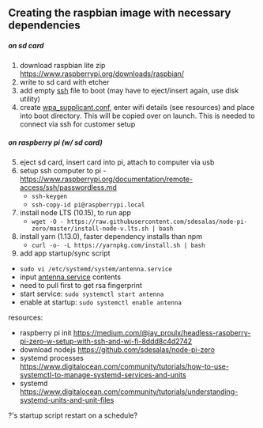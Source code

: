 ## Creating the raspbian image with necessary dependencies

##### on sd card

1. download raspbian lite zip https://www.raspberrypi.org/downloads/raspbian/
2. write to sd card with etcher
3. add empty [ssh](resources/ssh) file to boot (may have to eject/insert again, use disk utility)
4. create [wpa_supplicant.conf](resources/wpa_supplicant.conf), enter wifi details (see resources) and place into boot directory. This will be copied over on launch. This is needed to connect via ssh for customer setup

##### on raspberry pi (w/ sd card)

5. eject sd card, insert card into pi, attach to computer via usb
6. setup ssh computer to pi - https://www.raspberrypi.org/documentation/remote-access/ssh/passwordless.md
   - `ssh-keygen`
   - `ssh-copy-id pi@raspberrypi.local`
7. install node LTS (10.15), to run app
   - `wget -O - https://raw.githubusercontent.com/sdesalas/node-pi-zero/master/install-node-v.lts.sh | bash`
8. install yarn (1.13.0), faster dependency installs than npm
   - `curl -o- -L https://yarnpkg.com/install.sh | bash`
9. add app startup/sync script

- `sudo vi /etc/systemd/system/antenna.service`
- input [antenna.service](resources/antenna.service) contents
- need to pull first to get rsa fingerprint
- start service: `sudo systemctl start antenna`
- enable at startup: `sudo systemctl enable antenna`

resources:

- raspberry pi init https://medium.com/@jay_proulx/headless-raspberry-pi-zero-w-setup-with-ssh-and-wi-fi-8ddd8c4d2742
- download nodejs https://github.com/sdesalas/node-pi-zero
- systemd processes https://www.digitalocean.com/community/tutorials/how-to-use-systemctl-to-manage-systemd-services-and-units
- systemd https://www.digitalocean.com/community/tutorials/understanding-systemd-units-and-unit-files

?'s
startup script
restart on a schedule?
